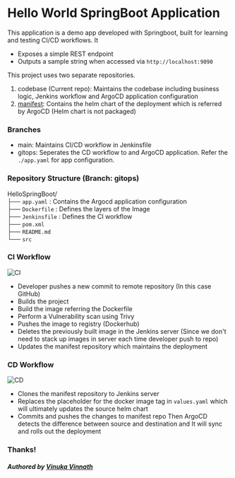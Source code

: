# Hello World SpringBoot Application

This application is a demo app developed with Springboot, built for learning and testing CI/CD workflows.
It 
- Exposes a simple REST endpoint
- Outputs a sample string when accessed via `http://localhost:9090`

This project uses two separate repositories.
1. codebase (Current repo): Maintains the codebase including business logic, Jenkins workflow and ArgoCD application configuration
2. [manifest](https://github.com/vinukavinnath/demo-spring-app-manifest): Contains the helm chart of the deployment which is referred by ArgoCD (Helm chart is not packaged)

### Branches
- main: Maintains CI/CD workflow in Jenkinsfile
- gitops: Seperates the CD workflow to and ArgoCD application. Refer the `./app.yaml` for app configuration.

### Repository Structure (Branch: gitops)
HelloSpringBoot/      <br> 
├── `app.yaml`  : Contains the Argocd application configuration     <br> 
├── `Dockerfile`   : Defines the layers of the Image   <br>
├── `Jenkinsfile`  : Defines the CI workflow  <br>
├── `pom.xml`         <br>
├── `README.md`       <br>
└── `src`             <br>

### CI Workflow
![CI](https://imgur.com/UytkT9L.png)
- Developer pushes a new commit to remote repository (In this case GitHub)
- Builds the project
- Build the image referring the Dockerfile
- Perform a Vulnerability scan using Trivy
- Pushes the image to registry (Dockerhub)
- Deletes the previously built image in the Jenkins server (Since we don't need to stack up images in server each time developer push to repo)
- Updates the manifest repository which maintains the deployment

### CD Workflow
![CD](https://imgur.com/xFbQkvD.png)
- Clones the manifest repository to Jenkins server
- Replaces the placeholder for the docker image tag in `values.yaml` which will ultimately updates the source helm chart
- Commits and pushes the changes to manifest repo
Then ArgoCD detects the difference between source and destination and It will sync and rolls out the deployment

### Thanks!
##### Authored by [Vinuka Vinnath](https://www.linkedin.com/in/vinukavinnath/)

